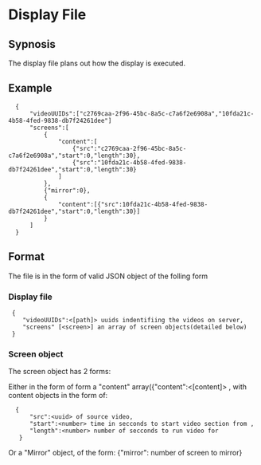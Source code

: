 # Display File
## Sypnosis
The display file plans out how the display is executed.
## Example
      {
          "videoUUIDs":["c2769caa-2f96-45bc-8a5c-c7a6f2e6908a","10fda21c-4b58-4fed-9838-db7f24261dee"]
          "screens":[
              {
                  "content":[
                      {"src":"c2769caa-2f96-45bc-8a5c-c7a6f2e6908a","start":0,"length":30},
                      {"src":"10fda21c-4b58-4fed-9838-db7f24261dee","start":0,"length":30}
                  ]
              },
              {"mirror":0},
              {
                  "content":[{"src":10fda21c-4b58-4fed-9838-db7f24261dee","start":0,"length":30}]
              }
          ]
      }
## Format
The file is in the form of valid JSON object of the folling form
### Display file
     {
        "videoUUIDs":<[path]> uuids indentifiing the videos on server,
        "screens" [<screen>] an array of screen objects(detailed below)
     }
 
### Screen object
The screen object has 2 forms:

Either in the form of  form a "content" array({"content":<[content]> , with content objects in the form of:

      {
          "src":<uuid> of source video,
          "start":<number> time in secconds to start video section from , 
          "length":<number> number of secconds to run video for
       }
Or a "Mirror" object, of the form:
      {"mirror":<number> number of screen to mirror}
  
